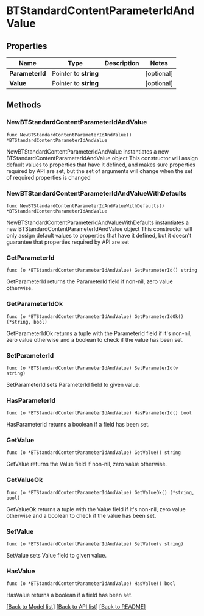 # BTStandardContentParameterIdAndValue

## Properties

Name | Type | Description | Notes
------------ | ------------- | ------------- | -------------
**ParameterId** | Pointer to **string** |  | [optional] 
**Value** | Pointer to **string** |  | [optional] 

## Methods

### NewBTStandardContentParameterIdAndValue

`func NewBTStandardContentParameterIdAndValue() *BTStandardContentParameterIdAndValue`

NewBTStandardContentParameterIdAndValue instantiates a new BTStandardContentParameterIdAndValue object
This constructor will assign default values to properties that have it defined,
and makes sure properties required by API are set, but the set of arguments
will change when the set of required properties is changed

### NewBTStandardContentParameterIdAndValueWithDefaults

`func NewBTStandardContentParameterIdAndValueWithDefaults() *BTStandardContentParameterIdAndValue`

NewBTStandardContentParameterIdAndValueWithDefaults instantiates a new BTStandardContentParameterIdAndValue object
This constructor will only assign default values to properties that have it defined,
but it doesn't guarantee that properties required by API are set

### GetParameterId

`func (o *BTStandardContentParameterIdAndValue) GetParameterId() string`

GetParameterId returns the ParameterId field if non-nil, zero value otherwise.

### GetParameterIdOk

`func (o *BTStandardContentParameterIdAndValue) GetParameterIdOk() (*string, bool)`

GetParameterIdOk returns a tuple with the ParameterId field if it's non-nil, zero value otherwise
and a boolean to check if the value has been set.

### SetParameterId

`func (o *BTStandardContentParameterIdAndValue) SetParameterId(v string)`

SetParameterId sets ParameterId field to given value.

### HasParameterId

`func (o *BTStandardContentParameterIdAndValue) HasParameterId() bool`

HasParameterId returns a boolean if a field has been set.

### GetValue

`func (o *BTStandardContentParameterIdAndValue) GetValue() string`

GetValue returns the Value field if non-nil, zero value otherwise.

### GetValueOk

`func (o *BTStandardContentParameterIdAndValue) GetValueOk() (*string, bool)`

GetValueOk returns a tuple with the Value field if it's non-nil, zero value otherwise
and a boolean to check if the value has been set.

### SetValue

`func (o *BTStandardContentParameterIdAndValue) SetValue(v string)`

SetValue sets Value field to given value.

### HasValue

`func (o *BTStandardContentParameterIdAndValue) HasValue() bool`

HasValue returns a boolean if a field has been set.


[[Back to Model list]](../README.md#documentation-for-models) [[Back to API list]](../README.md#documentation-for-api-endpoints) [[Back to README]](../README.md)


